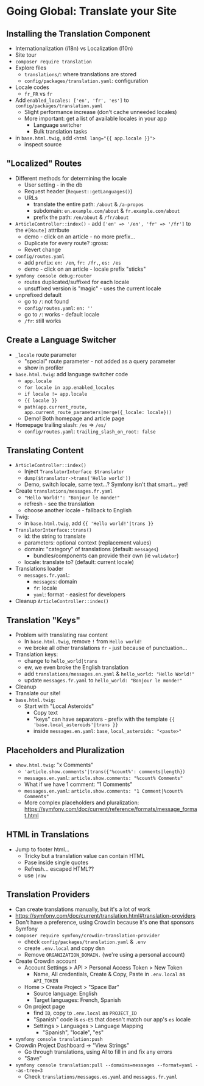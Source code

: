 # Going Global: Translate your Site

## Installing the Translation Component

- Internationalization (i18n) vs Localization (l10n)
- Site tour
- `composer require translation`
- Explore files
  - `translations/`: where translations are stored
  - `config/packages/translation.yaml`: configuration
- Locale codes
  - `fr_FR` vs `fr`
- Add `enabled_locales: ['en', 'fr', 'es']` to `config/packages/translation.yaml`
  - Slight performance increase (don't cache unneeded locales)
  - More important: get a list of available locales in your app
    - Language switcher
    - Bulk translation tasks
- in `base.html.twig`, add `<html lang="{{ app.locale }}">`
  - inspect source

## "Localized" Routes

- Different methods for determining the locale
  - User setting - in the db
  - Request header (`Request::getLanguages()`)
  - URLs
    - translate the entire path: `/about` & `/a-propos`
    - subdomain: `en.example.com/about` & `fr.example.com/about`
    - prefix the path: `/en/about` & `/fr/about`
- `ArticleController::index()` - add `['en' => '/en', 'fr' => '/fr']` to the `#[Route]` attribute
  - demo - click on an article - no more prefix...
  - Duplicate for every route? :gross:
  - Revert change
- `config/routes.yaml`
  - add `prefix`: `en: /en`, `fr: /fr,`, `es: /es`
  - demo - click on an article - locale prefix "sticks"
- `symfony console debug:router`
  - routes duplicated/suffixed for each locale
  - unsuffixed version is "magic" - uses the current locale
- unprefixed default
  - go to `/`: not found
  - `config/routes.yaml`: `en: ''`
  - go to `/`: works - default locale
  - `/fr`: still works

## Create a Language Switcher

- `_locale` route parameter
  - "special" route parameter - not added as a query parameter
  - show in profiler
- `base.html.twig`: add language switcher code
  - `app.locale`
  - `for locale in app.enabled_locales`
  - `if locale != app.locale`
  - `{{ locale }}`
  - `path(app.current_route, app.current_route_parameters|merge({_locale: locale}))`
  - Demo! Both homepage and article page
- Homepage trailing slash: `/es` => `/es/`
    - `config/routes.yaml`: `trailing_slash_on_root: false`

## Translating Content

- `ArticleController::index()`
  - Inject `TranslatorInterface $translator`
  - `dump($translator->trans('Hello world'))`
  - Demo, switch locale, same text...? Symfony isn't that smart... yet!
- Create `translations/messages.fr.yaml`
  - `"Hello World!": "Bonjour le monde!"`
  - refresh - see the translation
  - choose another locale - fallback to English
- Twig:
  - in `base.html.twig`, add `{{ 'Hello world!'|trans }}`
- `TranslatorInterface::trans()`
  - id: the string to translate
  - parameters: optional context (replacement values)
  - domain: "category" of translations (default: `messages`)
      - bundles/components can provide their own (ie `validator`)
  - locale: translate to? (default: current locale)
- Translations loader
  - `messages.fr.yaml`:
    - `messages`: domain
    - `fr`: locale
    - `yaml`: format - easiest for developers
- Cleanup `ArticleController::index()`

## Translation "Keys"

- Problem with translating raw content
    - In `base.html.twig`, remove `!` from `Hello world!`
    - we broke all other translations `fr` - just because of punctuation...
- Translation keys:
    - change to `hello_world|trans`
    - ew, we even broke the English translation
    - add `translations/messages.en.yaml` & `hello_world: "Hello World!"`
    - update `messages.fr.yaml` to `hello_world: "Bonjour le monde!"`
- Cleanup
- Translate our site!
- `base.html.twig`:
    - Start with "Local Asteroids"
        - Copy text
        - "keys" can have separators - prefix with the template
          `{{ 'base.local_asteroids'|trans }}`
        - inside `messages.en.yaml`: `base`, `local_asteroids: "<paste>"`

## Placeholders and Pluralization

- `show.html.twig`: "x Comments"
    - `'article.show.comments'|trans({'%count%': comments|length})`
    - `messages.en.yaml`: `article.show.comments: "%count% Comments"`
    - What if we have 1 comment: "1 Comments"
    - `messages.en.yaml`: `article.show.comments: "1 Comment|%count% Comments"`
    - More complex placeholders and pluralization: https://symfony.com/doc/current/reference/formats/message_format.html

## HTML in Translations

- Jump to footer html...
  - Tricky but a translation value can contain HTML
  - Pase inside single quotes
  - Refresh... escaped HTML??
  - use `|raw`

## Translation Providers

- Can create translations manually, but it's a lot of work
- https://symfony.com/doc/current/translation.html#translation-providers
- Don't have a preference, using Crowdin because it's one that sponsors Symfony
- `composer require symfony/crowdin-translation-provider`
  - check `config/packages/translation.yaml` & `.env`
  - create `.env.local` and copy dsn
  - Remove `ORGANIZATION_DOMAIN.` (we're using a personal account)
- Create Crowdin account
  - Account Settings > API > Personal Access Token > New Token
    - Name, All credentials, Create & Copy, Paste in `.env.local` as `API_TOKEN`
  - Home > Create Project > "Space Bar"
    - Source language: English
    - Target languages: French, Spanish
  - On project page
    - find `ID`, copy to `.env.local` as `PROJECT_ID`
    - "Spanish" code is `es-ES` that doesn't match our app's `es` locale
    - Settings > Languages > Language Mapping
      - "Spanish", "locale", "es"
- `symfony console translation:push`
- Crowdin Project Dashboard -> "View Strings"
  - Go through translations, using AI to fill in and fix any errors
  - "Save"
- `symfony console translation:pull --domains=messages --format=yaml --as-tree=3`
  - Check `translations/messages.es.yaml` and `messages.fr.yaml`
